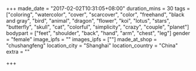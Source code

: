 +++
made_date = "2017-02-02T10:31:05+08:00"
duration_mins = 30
tags = ["coloring", "watercolor", "cover", "scarcover", "color", "freehand", "black and gray", "bird", "animal", "dragon", "flower", "koi", "lotus", "stars", "butterfly", "skull", "cat",
"colorful", "simplicity", "crazy", "couple", "planet"]
bodypart = ["feet", "shoulder", "back", "hand", "arm", "chest", "leg"]
gender = "female"
image_ipfs = ""
images_ipfs = [""]
made_at_shop = "chushangfeng"
location_city = "Shanghai"
location_country = "China"
extra = ""

+++
